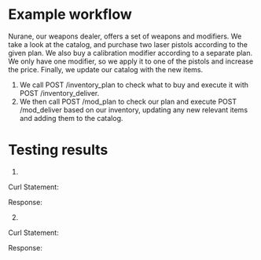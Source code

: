 # Example workflow
Nurane, our weapons dealer, offers a set of weapons and modifiers. We take a look at the catalog, and purchase two laser pistols according to the given plan. We also buy a calibration modifier according to a separate plan. We only have one modifier, so we apply it to one of the pistols and increase the price. Finally, we update our catalog with the new items.   

1. We call POST /inventory_plan to check what to buy and execute it with POST /inventory_deliver.   
2. We then call POST /mod_plan to check our plan and execute POST /mod_deliver based on our inventory, updating any new relevant items and adding them to the catalog.   

# Testing results
1.   
Curl Statement:

Response:


2.   
Curl Statement:   

Response:


